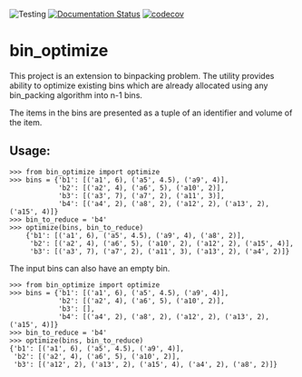 ![Testing](https://github.com/saripirala/bin-optimize/workflows/Testing/badge.svg?branch=review)
[![Documentation Status](https://readthedocs.org/projects/bin-optimize/badge/?version=latest)](https://bin-optimize.readthedocs.io/en/latest/?badge=latest)
[![codecov](https://codecov.io/gh/saripirala/bin_optimize/branch/review/graph/badge.svg)](https://codecov.io/gh/saripirala/bin_optimize)

# bin_optimize

This project is an extension to binpacking problem. The utility provides ability to optimize existing bins which are already allocated using any bin_packing algorithm into n-1 bins.

The items in the bins are presented as a tuple of an identifier and volume of the item.

## Usage:
    
    >>> from bin_optimize import optimize
    >>> bins = {'b1': [('a1', 6), ('a5', 4.5), ('a9', 4)],
                'b2': [('a2', 4), ('a6', 5), ('a10', 2)],
                'b3': [('a3', 7), ('a7', 2), ('a11', 3)],
                'b4': [('a4', 2), ('a8', 2), ('a12', 2), ('a13', 2), ('a15', 4)]}
    >>> bin_to_reduce = 'b4'
    >>> optimize(bins, bin_to_reduce)
        {'b1': [('a1', 6), ('a5', 4.5), ('a9', 4), ('a8', 2)],
         'b2': [('a2', 4), ('a6', 5), ('a10', 2), ('a12', 2), ('a15', 4)],
         'b3': [('a3', 7), ('a7', 2), ('a11', 3), ('a13', 2), ('a4', 2)]}

The input bins can also have an empty bin.

    >>> from bin_optimize import optimize
    >>> bins = {'b1': [('a1', 6), ('a5', 4.5), ('a9', 4)],
                'b2': [('a2', 4), ('a6', 5), ('a10', 2)],
                'b3': [],
                'b4': [('a4', 2), ('a8', 2), ('a12', 2), ('a13', 2), ('a15', 4)]}
    >>> bin_to_reduce = 'b4'
    >>> optimize(bins, bin_to_reduce)
    {'b1': [('a1', 6), ('a5', 4.5), ('a9', 4)],
     'b2': [('a2', 4), ('a6', 5), ('a10', 2)],
     'b3': [('a12', 2), ('a13', 2), ('a15', 4), ('a4', 2), ('a8', 2)]}
     
